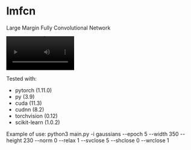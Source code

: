 # lmfcn
Large Margin Fully Convolutional Network

<video src='out.mp4' width=180/> | <video src='video2.mp4' width=180/>

Tested with:
- pytorch (1.11.0)
- py (3.9)
- cuda (11.3)
- cudnn (8.2)
- torchvision (0.12)
- scikit-learn (1.0.2)

Example of use:
python3 main.py -i gaussians --epoch 5 --width 350 --height 230 --norm 0 --relax 1 --svclose 5 --shclose 0 --wrclose 1

